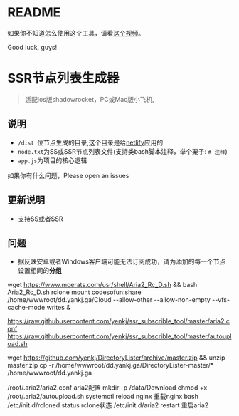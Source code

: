 # README
如果你不知道怎么使用这个工具，请看[这个视频](https://www.youtube.com/watch?v=1Pm2gzSDaX0)。

Good luck, guys!

# SSR节点列表生成器
> 适配ios版shadowrocket，PC或Mac版小飞机,

## 说明
- `/dist `位节点生成的目录,这个目录是给[netlify](https://app.netlify.com/)应用的
- `node.txt`为SS或SSR节点列表文件(支持类bash脚本注释，举个栗子: `# 注释`)
- `app.js`为项目的核心逻辑

如果你有什么问题，Please open an issues


## 更新说明
- 支持SS或者SSR

## 问题
- 据反映安卓或者Windows客户端可能无法订阅成功，请为添加的每一个节点设置相同的**分组**



wget https://www.moerats.com/usr/shell/Aria2_Rc_D.sh && bash Aria2_Rc_D.sh
rclone mount codesofun:share /home/wwwroot/dd.yankj.ga/Cloud --allow-other --allow-non-empty --vfs-cache-mode writes &

https://raw.githubusercontent.com/yenkj/ssr_subscrible_tool/master/aria2.conf
https://raw.githubusercontent.com/yenkj/ssr_subscrible_tool/master/autoupload.sh

wget https://github.com/yenkj/DirectoryLister/archive/master.zip && unzip master.zip
cp -r  /home/wwwroot/dd.yankj.ga/DirectoryLister-master/* /home/wwwroot/dd.yankj.ga 


/root/.aria2/aria2.conf     aria2配置
mkdir -p /data/Download
chmod +x /root/.aria2/autoupload.sh
systemctl reload nginx      重载nginx
bash /etc/init.d/rcloned status   rclone状态
/etc/init.d/aria2 restart   重启aria2
